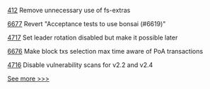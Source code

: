 
[412](https://github.com/hyperledger/fabric-chaincode-node/pull/412) Remove unnecessary use of fs-extras

[6677](https://github.com/hyperledger/besu/pull/6677) Revert "Acceptance tests to use bonsai (#6619)"

[4717](https://github.com/hyperledger/fabric/pull/4717) Set leader rotation disabled but make it possible later

[6676](https://github.com/hyperledger/besu/pull/6676) Make block txs selection max time aware of PoA transactions

[4716](https://github.com/hyperledger/fabric/pull/4716) Disable vulnerability scans for v2.2 and v2.4


[See more >>>](https://start-here.hyperledger.org/pull-requests)
